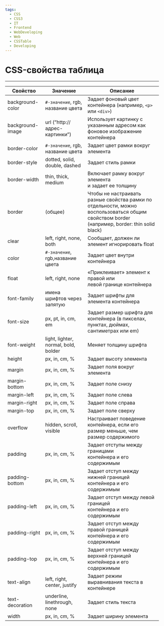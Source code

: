 ```yaml
---
tags:
  - CSS
  - CSS3
  - IT
  - Frontend
  - WebDeveloping
  - Web
  - CSSTable
  - Developing
---
```

# CSS-свойства таблица
---

| Свойство         | Значение                                | Описание                                                                                                                                        |
| ---------------- | --------------------------------------- | ----------------------------------------------------------------------------------------------------------------------------------------------- |
| background-color | `#-значение`, rgb,<br>название цвета    | Задает фоновый цвет контейнера (например, `<p>` или `<div>`)                                                                                    |
| background-image | url (”http://адрес- картинки”)          | Использует картинку с указанным адресом как фоновое изображение контейнера                                                                      |
| border-color     | `#-значение`, rgb,<br>название цвета    | Задает цвет рамки вокруг элемента                                                                                                               |
| border-style     | dotted, solid, double, dashed           | Задает стиль рамки                                                                                                                              |
| border-width     | thin, thick, medium                     | Включает рамку вокруг элемента<br>и задает ее толщину                                                                                           |
| border           | (общее)                                 | Чтобы не настраивать разные свойства рамки по отдельности, можно воспользоваться общим<br>свойством border (например, border: thin solid black) |
| clear            | left, right, none, both                 | Сообщает, должен ли элемент игнорировать float                                                                                                  |
| color            | `#-значение`, rgb,название цвета        | Задает цвет внутри контейнера                                                                                                                   |
| float            | left, right, none                       | «Приклеивает» элемент к правой или<br>левой границе контейнера                                                                                  |
| font-family      | имена шрифтов через запятую             | Задает шрифты для элемента контейнера                                                                                                           |
| font-size        | px, pt, in, cm, em                      | Задает размер шрифта для контейнера (в пикселах, пунктах, дюймах, сантиметрах или em)                                                           |
| font-weight      | light, lighter,<br>normal, bold, bolder | Меняет толщину шрифта                                                                                                                           |
| height           | px, in, cm, %                           | Задает высоту элемента                                                                                                                          |
| margin           | px, in, cm, %                           | Задает поля вокруг элемента                                                                                                                     |
| margin-bottom    | px, in, cm, %                           | Задает поле снизу                                                                                                                               |
| margin-left      | px, in, cm, %                           | Задает поле слева                                                                                                                               |
| margin-right     | px, in, cm, %                           | Задает поле справа                                                                                                                              |
| margin-top       | px, in, cm, %                           | Задает поле сверху                                                                                                                              |
| overflow         | hidden, scroll,<br>visible              | Настраивает поведение контейнера, если его размер меньше, чем размер содержимого                                                                |
| padding          | px, in, cm, %                           | Задает отступы между границами<br>контейнера и его содержимым                                                                                   |
| padding-bottom   | px, in, cm, %                           | Задает отступ между нижней границей<br>контейнера и его содержимым                                                                              |
| padding-left     | px, in, cm, %                           | Задает отступ между левой границей<br>контейнера и его содержимым                                                                               |
| padding-right    | px, in, cm, %                           | Задает отступ между правой границей<br>контейнера и его содержимым                                                                              |
| padding-top      | px, in, cm, %                           | Задает отступ между верхней границей контейнера и его содержимым                                                                                |
| text-align       | left, right, center, justify            | Задает режим выравнивания текста в контейнере                                                                                                   |
| text-decoration  | underline, linethrough, none            | Задает стиль текста                                                                                                                             |
| width            | px, in, cm, %                           | Задает ширину элемента                                                                                                                          |
